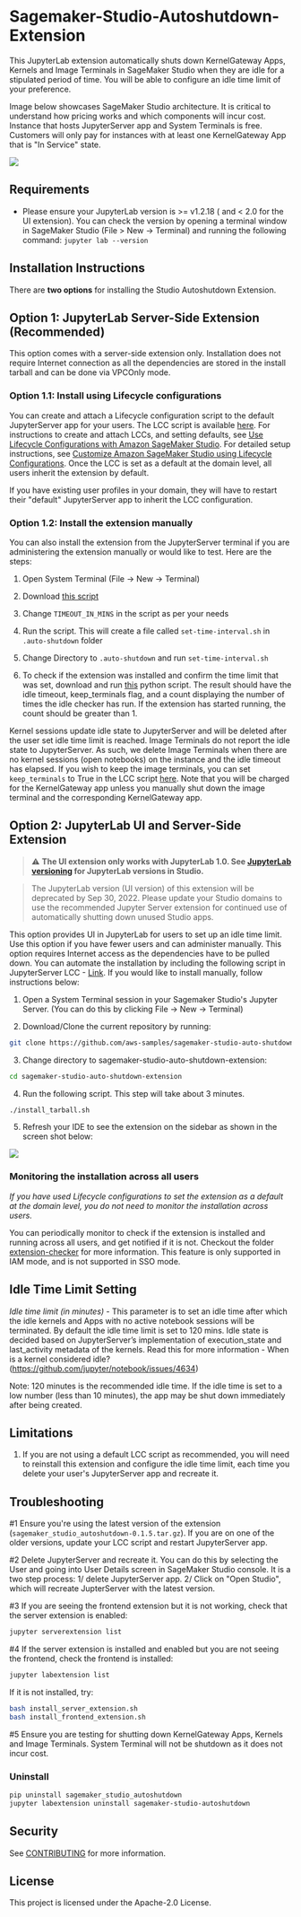 # Sagemaker-Studio-Autoshutdown-Extension

This JupyterLab extension automatically shuts down KernelGateway Apps, Kernels and Image Terminals in SageMaker Studio when they are idle for a stipulated period of time. You will be able to configure an idle time limit of your preference. 

Image below showcases SageMaker Studio architecture. It is critical to understand how pricing works and which components will incur cost. Instance that hosts JupyterServer app and System Terminals is free. Customers will only pay for instances with at least one KernelGateway App that is "In Service" state.

<img src="Studio_arch.jpg">

## Requirements

* Please ensure your JupyterLab version is >= v1.2.18 ( and < 2.0 for the UI extension). You can check the version by opening a terminal window in SageMaker Studio (File > New -> Terminal) and running the following command: `jupyter lab --version`

## Installation Instructions

There are **two options** for installing the Studio Autoshutdown Extension. 

## Option 1: JupyterLab Server-Side Extension (Recommended)
This option comes with a server-side extension only. Installation does not require Internet connection as all the dependencies are stored in the install tarball and can be done via VPCOnly mode. 

### Option 1.1: Install using Lifecycle configurations

You can create and attach a Lifecycle configuration script to the default JupyterServer app for your users. The LCC script is available [here](https://github.com/aws-samples/sagemaker-studio-lifecycle-config-examples/tree/main/scripts/install-autoshutdown-server-extension). For instructions to create and attach LCCs, and setting defaults, see [Use Lifecycle Configurations with Amazon SageMaker Studio](https://docs.aws.amazon.com/sagemaker/latest/dg/studio-lcc.html). For detailed setup instructions, see [Customize Amazon SageMaker Studio using Lifecycle Configurations](https://aws.amazon.com/blogs/machine-learning/customize-amazon-sagemaker-studio-using-lifecycle-configurations/). Once the LCC is set as a default at the domain level, all users inherit the extension by default. 

If you have existing user profiles in your domain, they will have to restart their "default" JupyterServer app to inherit the LCC configuration.

### Option 1.2: Install the extension manually

You can also install the extension from the JupyterServer terminal if you are administering the extension manually or would like to test. Here are the steps:

1. Open System Terminal (File -> New -> Terminal)

2. Download [this script](https://github.com/aws-samples/sagemaker-studio-lifecycle-config-examples/blob/main/scripts/install-autoshutdown-server-extension/on-jupyter-server-start.sh)

3. Change `TIMEOUT_IN_MINS` in the script as per your needs

4. Run the script. This will create a file called `set-time-interval.sh` in `.auto-shutdown` folder

5. Change Directory to `.auto-shutdown` and run `set-time-interval.sh`

6. To check if the extension was installed and confirm the time limit that was set, download and run [this](https://github.com/aws-samples/sagemaker-studio-auto-shutdown-extension/blob/main/check_idle_timeout_configuration.py) python script. The result should have the idle timeout, keep_terminals flag, and a count displaying the number of times the idle checker has run. If the extension has started running, the count should be greater than 1.

Kernel sessions update idle state to JupyterServer and will be deleted after the user set idle time limit is reached. Image Terminals do not report the idle state to JupyterServer. As such, we delete Image Terminals when there are no kernel sessions (open notebooks) on the instance and the idle timeout has elapsed. If you wish to keep the image terminals, you can set `keep_terminals` to True in the LCC script [here](https://github.com/aws-samples/sagemaker-studio-lifecycle-config-examples/blob/main/scripts/install-autoshutdown-server-extension/on-jupyter-server-start.sh#L33). Note that you will be charged for the KernelGateway app unless you manually shut down the image terminal and the corresponding KernelGateway app. 

## Option 2: JupyterLab UI and Server-Side Extension

> ⚠️ **The UI extension only works with JupyterLab 1.0. See [JupyterLab versioning](https://docs.aws.amazon.com/sagemaker/latest/dg/studio-jl.html) for JupyterLab versions in Studio.**

> The JupyterLab version (UI version) of this extension will be deprecated by Sep 30, 2022. Please update your Studio domains to use the recommended Jupyter Server extension for continued use of automatically shutting down unused Studio apps.

This option provides UI in JupyterLab for users to set up an idle time limit. Use this option if you have fewer users and can administer manually. This option requires Internet access as the dependencies have to be pulled down. You can automate the installation by including the following script in JupyterServer LCC - [Link](https://github.com/aws-samples/sagemaker-studio-lifecycle-config-examples/blob/main/scripts/install-autoshutdown-extension/on-jupyter-server-start.sh). If you would like to install manually, follow instructions below:

1. Open a System Terminal session in your Sagemaker Studio's Jupyter Server. (You can do this by clicking File -> New -> Terminal)

2. Download/Clone the current repository by running: 
```bash
git clone https://github.com/aws-samples/sagemaker-studio-auto-shutdown-extension.git
```
3. Change directory to sagemaker-studio-auto-shutdown-extension:
```bash
cd sagemaker-studio-auto-shutdown-extension
```
4. Run the following script. This step will take about 3 minutes.

```bash
./install_tarball.sh
```
5. Refresh your IDE to see the extension on the sidebar as shown in the screen shot below:

<img src="studio.png">



### Monitoring the installation across all users

*If you have used Lifecycle configurations to set the extension as a default at the domain level, you do not need to monitor the installation across users.*

You can periodically monitor to check if the extension is installed and running across all users, and get notified if it is not. Checkout the folder [extension-checker](extension-checker) for more information. This feature is only supported in IAM mode, and is not supported in SSO mode.


## Idle Time Limit Setting

*Idle time limit (in minutes)* - This parameter is to set an idle time after which the idle kernels and Apps with no active notebook sessions will be terminated. By default the idle time limit is set to 120 mins. Idle state is decided based on JupyterServer’s implementation of execution_state and last_activity metadata of the kernels. Read this for more information - When is a kernel considered idle? (https://github.com/jupyter/notebook/issues/4634)

Note: 120 minutes is the recommended idle time. If the idle time is set to a low number (less than 10 minutes), the app may be shut down immediately after being created.

## Limitations

1. If you are not using a default LCC script as recommended, you will need to reinstall this extension and configure the idle time limit, each time you delete your user's JupyterServer app and recreate it. 

## Troubleshooting

#1 Ensure you're using the latest version of the extension (`sagemaker_studio_autoshutdown-0.1.5.tar.gz`). If you are on one of the older versions, update your LCC script and restart JupyterServer app.

#2 Delete JupyterServer and recreate it. You can do this by selecting the User and going into User Details screen in SageMaker Studio console. It is a two step process: 1/ delete JupyterServer app. 2/ Click on "Open Studio", which will recreate JupterServer with the latest version.

#3 If you are seeing the frontend extension but it is not working, check
that the server extension is enabled:

```bash
jupyter serverextension list
```

#4 If the server extension is installed and enabled but you are not seeing
the frontend, check the frontend is installed:

```bash
jupyter labextension list
```

If it is not installed, try:

```bash
bash install_server_extension.sh
bash install_frontend_extension.sh

```
#5 Ensure you are testing for shutting down KernelGateway Apps, Kernels and Image Terminals. System Terminal will not be shutdown as it does not incur cost.

### Uninstall

```bash
pip uninstall sagemaker_studio_autoshutdown
jupyter labextension uninstall sagemaker-studio-autoshutdown
```

## Security

See [CONTRIBUTING](CONTRIBUTING.md#security-issue-notifications) for more information.

## License

This project is licensed under the Apache-2.0 License.
